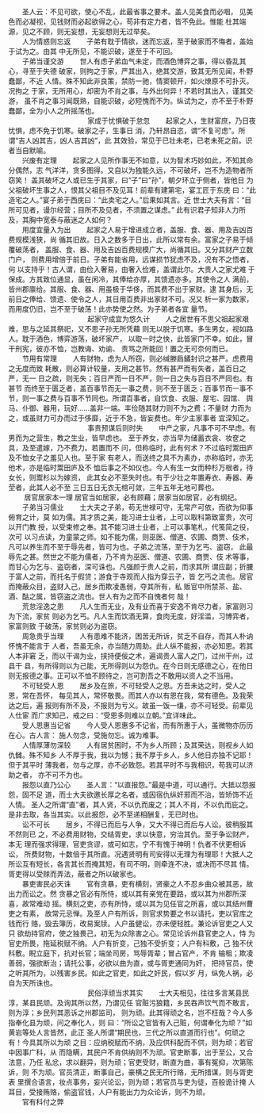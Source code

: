 <!-- { "loadSidebar": true } -->
　　圣人云：不见可欲，使心不乱，此最省事之要术。盖人见美食而必咽， 见美色而必凝视，见钱财而必起欲得之心，苟非有定力者，皆不免此。惟能 杜其端源，见之不顾，则无妄想，无妄想则无过举矣。  
　　人为情惑则忘返 
　　子弟有耽于情欲，迷而忘返，至于破家而不悔者，盖始于试为之。由其 中无所见，不能识破，遂至于不可回。  
　　子弟当谨交游 
　　世人有虑子弟血气未定，而酒色博弈之事，得以昏乱其心，寻至于失德 破家，则拘之于家，严其出入，绝其交游，致其无所见闻，朴野蠢鄙，不近 人情。殊不知此非良策，禁防一驰，情窦顿开，如火燎原不可扑灭。况拘之 于家，无所用心，却密为不肖之事，与外出何异！不若时其出入，谨其交游， 虽不肖之事习闻既熟，自能识破，必短愧而不为。纵试为之，亦不至于朴野 蠢鄙，全为小人之所摇荡也。   
　　
　　
　　
　　
　　 家成于忧惧破于怠忽 
　　起家之人，生财富庶，乃日夜忧惧，虑不免于饥寒。破家之子，生事日 消，乃轩昂自恣，谓“不复可虑”。所谓“吉人凶其吉，凶人吉其凶”，此 其效验，常见于已壮未老，已老未死之前。识者当自默喻。   
　　兴废有定理 
　　起家之人见所作事无不如意，以为智术巧妙如此，不知其命分偶然，志 气洋洋，贪多图得。又自以为独能久远，不可破坏，岂不为造物者所窃笑！ 盖其破坏之人或已生于其家，曰“子”曰“孙”，朝夕环立于侧者，皆他日 为父祖破坏生事之人，恨其父祖目不及见耳！前辈有建第宅，宴工匠于东庑 曰：“此造宅之人。”宴子弟于西庑曰：“此卖宅之人。”后果如其言。近 世士大夫有言：“目所可见者，谩尔经营；目所不及见者，不须置之谋虑。” 此有识君子知非人力所及，其胸中宽泰与蔽迷之人如何？  
　　用度宜量入为出 
　　起家之人易于增进成立者，盖服、食、器、用及吉凶百费规模浅狭，尚 循其旧故。日入之数多于日出，此所以常有余。富家之子易于倾覆破荡者， 盖服、食、器、用及吉凶百费规模广大，尚循其旧。又分其财产立数门户， 则费用增倍于前日。子弟有能省用，远谋损节犹虑不及，况有不之悟者，何 以支持乎！古人谓，由俭入奢易，由奢入俭难，盖谓此尔。大贵人之家尤难 于保成。方其致位通显，虽在闲冷，其俸给亦厚，其馈遗亦多。其使令之人 满前，皆州郡廪给。其服、食、器、用虽极于华侈，而其费不出于家财。逮 其身后，无前日之俸给、馈遗、使令之人，其日用百费非出家财不可。况又 析一家为数家，而用度仍旧，岂不至于破荡！此亦势使之然。为子弟者各宜 量节。   
　　
　　
　　
　　
　　 起家守成宜为悠久计 
　　人之居世有不思父祖起家艰难，思与之延其祭祀，又不思子孙无所凭藉 则无以脱于饥寒。多生男女，视如路人。耽于酒色，博弈游荡，破坏家产， 以取一时之快，此皆家门不幸。如此，冒干刑宪，彼亦不恤，岂教诲、劝谕、 责骂之所能回！置之无可奈何而已。   
　　节用有常理 
　　人有财物，虑为人所窃，则必缄滕扃鐍封识之甚严。虑费用之无度而致 耗散，则必算计较量，支用之甚节。然有甚严而有失者，盖百日之严，无一 日之疏，则无失；百日严而一日不严，则一日之失与百日不严同也。有甚节 而终至于匮乏者，盖百事节而无一事之费，则不至于匮乏；百事节而一事不 节，则一事之费与百事不节同也。所谓百事者，自饮食、衣服、屋宅、园馆、 舆马、仆御、器用，玩好……盖非一端。丰俭随其财力则不为之费；不量财 力而为之，或虽财力可办而过于侈靡，近于不急，皆妄费也。年少主家事者 宜深知之。   
　　
　　
　　
　　
　　   事贵预谋后则时失 
　　中产之家，凡事不可不早虑。有男而为之营生，教之生业，皆早虑也。 至于养女，亦当早为储蓄衣衾、妆奁之具，及至遣嫁，乃不费力。若置而不 问，但称临时，此有何术？不过临时鬻田庐及不恤女子之羞见人也。至于家 有老人，而送终之具不为素办，亦称临时，亦无他术，亦是临时鬻田庐及不 恤后事之不如仪也。今人有生一女而种杉万根者，待女长，则鬻杉以为嫁资， 此其女必不至失时也。有于少壮之年置寿衣、寿器、寿茔者，此其人必不至 三日五日无衣无棺可敛，三年五年无地可葬也。   
　　  居官居家本一理 居官当如居家，必有顾藉；居家当如居官，必有纲纪。  
　　子弟当习儒业 
　　士大夫之子弟，苟无世禄可守，无常产可依，而欲为仰事俯育之计，莫 如为儒。其才质之美，能习进士业者，上可以取科第致富贵，次可以开门教 授，以受束修之奉。其不能习进士业者，上可以事笔札，代笺简之役，次可 以习点读，为童蒙之师。如不能为儒，则巫医、僧道、农圃、商贾、伎术， 凡可以养生而不至于辱先者，皆可为也。子弟之流荡，至于为乞丐、盗窃， 此最辱先之甚。然世之不能为儒者，乃不肯为巫医、僧道、农圃、商贾、伎 术等事，而甘心为乞与、盗窃者，深可诛也。凡强颜于贵人之前，而求其所 谓应副；折腰于富人之前，而托名于假贷；游食于寺观而人指为穿云子，皆 乞丐之流也。居官而掩蔽众目，盗财入己，居乡而欺凌愚弱，夺其所有，私 贩官中所禁茶、盐、酒、酤之属，皆窃盗之流也。世人有为之而不自愧者何 哉！  
　　荒怠淫逸之患 
　　凡人生而无业，及有业而喜于安逸不肯尽力者，家富则习为下流，家贫 则必为乞丐。凡人生而饮酒无算，食肉无度，好淫滥，习博弈者，家富则致 于破荡，家贫则必为盗窃。  
　　周急贵乎当理 
　　人有患难不能济，困苦无所诉，贫乏不自存，而其人朴讷怀愧不能言于 人者，吾虽无余，亦当随力周助。此人纵不能报，亦必知恩。若其人本非窘 乏，而以干谒为业，挟持便佞之术，遍谒贵人富人之门，过州干州，过县干 县，有所得则以为己能，无所得则以为怨仇。在今日则无感德之心，在他日 则无报德之事。正可以不恤不顾待之，岂可割吾之不敢用以资人之不当用。   
　　不可轻受人恩 
　　居乡及在旅，不可轻受人之恩。方吾未达之时，受人之恩，常在吾怀， 每见其人，常怀敬畏。而其人亦以有恩在我，常有德色。及我荣达之后，遍 报则有所不及，不报则为亏义。故虽一饭一缣，亦不可轻受。前辈见人仕宦 而广求知己，戒之曰：“受恩多则难以立朝。”宜详味此。  
　　受人恩惠当记省 
　　今人受人恩惠多不记省，而有所惠于人，虽微物亦历历在心。古人言： 施人勿念，受施勿忘。诚为难事。  
　　人情厚薄勿深较 
　　人有居贫困时，不为乡人所顾；及其荣达，则视乡人如仇雠。殊不知乡 人不厚于我，我以为憾；我不厚于乡人，乡人他日亦独不记耶！但于其平时 薄我者，勿与之厚，亦不必致怨。若其平时不与我相识，苟我可以济助之者， 亦不可不为也。  
　　报怨以直乃公心 
　　圣人言：“以直报怨。”最是中道，可以通行。大抵以怨报怨，固不足 道，而士大夫欲邀长厚之名者，或因宿仇纵奸邪而不治，皆矫饰不近人情。 圣人之所谓“直”者，其人贤，不以仇而废之；其人不肖，不以仇而庇之。 是非去取，各当其实。以此报怨，必不至递相酬复，无已时也。   
　　讼不可长 
　　居乡，不得已而后与人争，又大不得已而后与人讼。彼稍服其不然则已 之，不必费用财物，交结胥吏，求以快意，穷治其仇。至于争讼财产，本无 理而强求得理，官吏贪谬，或可如志，宁不有愧于神明！仇者不伏更相诉讼， 所费财物，十数倍于其所直。况遇贤明有司安得以无理为有理耶！大抵人之 所讼互有短长，各言其长而掩其短，有司不明，则牵连不决，或决而不尽其 情。胥吏得以受赇而弄法，蔽者之所以破家也。  
　　暴吏害民必天诛 
　　官有贪暴，吏有横刻，贤豪之人不忍乡曲众被其恶，故出力而讼之。然 贪暴之官必有所恃，或以其有亲党在要路，或以其为州郡所深喜，故常难动 摇。横刻之吏，亦有所恃，或以其为见任官之所喜，或以其结州曹吏之有素， 故常元忌惮。及至人户有所诉，则官求势要之书以请托，吏以官库之钱而行 赂，毁去簿历，改易案牍。人户虽健讼，亦未便轻胜。兼论诉官吏之人又只 欲劫持官府，使之独畏己，初无为众除害之心。常见论诉州县官吏之人，恃 为官史所畏，拖延税赋不纳。人户有折变，己独不受折变；人户有科敷，己 独不伏科敷。睨立庭下，抗对长官；端坐司房，骂辱胥辈；冒占官产，不肯 输租；欺凌善弱，强欲断治；请托公事，必欲以曲为直，或与胥吏通同为奸， 把持官员，使之听其所为，以残害乡民。如此之官吏，如此之奸民，假以岁 月，纵免人祸，必自为天所诛也。   
　　
　　
　　
　　
　　   民俗淳顽当求其实 
　　士大夫相见，往往多言某县民淳，某县民顽。及询其所以然，乃谓见任 官赃污狼籍，乡民吞声饮气而不敢言，则为淳；乡民列其恶诉之州郡监司， 则为顽。此其得顽之名，岂不枉哉？今人多指奉化县为顽，问之奉化人，则 曰：“所讼之官皆有入己赃，何谓奉化为顽？”如黄岩等处人言皆然，此正 圣人所谓“期民也，三代之所以直道而行也”。何顽之有！今具其所以为顽 之目：应纳税赋而不纳，及应供科配而不供，则为顽；若官中因事广科，从 而隐瞒，其民户不肯供纳则不为顽。官吏断事，出于至公，又合法意，乃任 私忿，求以翻异，则为顽；官吏受财，断直为曲，事有冤抑，次第陈诉，则 不为顽。官员清正，断事自己，豪横之民无所行赂，无所措谋，则与胥吏表 里撰合语言，妆点事务，妄兴论讼，则为顽；若官员与吏为徒，百般诡计掩 人耳目，受接贿赂，偷盗官钱，人户有能出力为众论诉，则不为顽。  
　　官有科付之弊 
